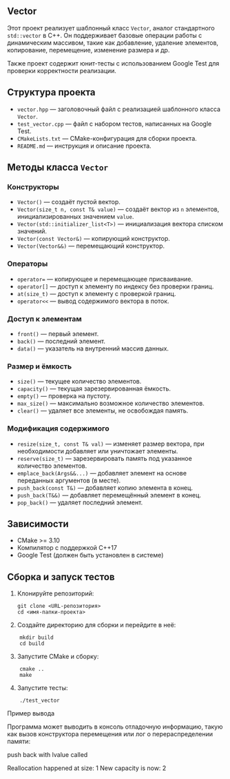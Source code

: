## Vector

Этот проект реализует шаблонный класс `Vector`, аналог стандартного `std::vector` в C++. Он поддерживает базовые операции работы с динамическим массивом, такие как добавление, удаление элементов, копирование, перемещение, изменение размера и др.

Также проект содержит юнит-тесты с использованием Google Test для проверки корректности реализации.

## Структура проекта

- `vector.hpp` — заголовочный файл с реализацией шаблонного класса `Vector`.
- `test_vector.cpp` — файл с набором тестов, написанных на Google Test.
- `CMakeLists.txt` — CMake-конфигурация для сборки проекта.
- `README.md` — инструкция и описание проекта.

## Методы класса `Vector`

### Конструкторы
- `Vector()` — создаёт пустой вектор.
- `Vector(size_t n, const T& value)` — создаёт вектор из `n` элементов, инициализированных значением `value`.
- `Vector(std::initializer_list<T>)` — инициализация вектора списком значений.
- `Vector(const Vector&)` — копирующий конструктор.
- `Vector(Vector&&)` — перемещающий конструктор.

### Операторы
- `operator=` — копирующее и перемещающее присваивание.
- `operator[]` — доступ к элементу по индексу без проверки границ.
- `at(size_t)` — доступ к элементу с проверкой границ.
- `operator<<` — вывод содержимого вектора в поток.

### Доступ к элементам
- `front()` — первый элемент.
- `back()` — последний элемент.
- `data()` — указатель на внутренний массив данных.

### Размер и ёмкость
- `size()` — текущее количество элементов.
- `capacity()` — текущая зарезервированная ёмкость.
- `empty()` — проверка на пустоту.
- `max_size()` — максимально возможное количество элементов.
- `clear()` — удаляет все элементы, не освобождая память.

### Модификация содержимого
- `resize(size_t, const T& val)` — изменяет размер вектора, при необходимости добавляет или уничтожает элементы.
- `reserve(size_t)` — зарезервировать память под указанное количество элементов.
- `emplace_back(Args&&...)` — добавляет элемент на основе переданных аргументов (в месте).
- `push_back(const T&)` — добавляет копию элемента в конец.
- `push_back(T&&)` — добавляет перемещённый элемент в конец.
- `pop_back()` — удаляет последний элемент.

## Зависимости

- CMake >= 3.10
- Компилятор с поддержкой C++17
- Google Test (должен быть установлен в системе)

## Сборка и запуск тестов

1. Клонируйте репозиторий:

   ```
   git clone <URL-репозитория>
   cd <имя-папки-проекта>
   ```
2. Создайте директорию для сборки и перейдите в неё:
```
    mkdir build
    cd build
```
3.  Запустите CMake и сборку:
```
    cmake ..
    make
```
4. Запустите тесты:
```
    ./test_vector
```
Пример вывода

Программа может выводить в консоль отладочную информацию, такую как вызов конструктора перемещения или лог о перераспределении памяти:

push back with lvalue called

Reallocation happened at size: 1
New capacity is now: 2


